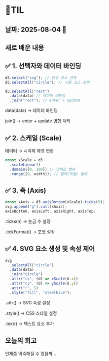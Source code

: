 # 🧾TIL

## 날짜: 2025-08-04 🐣

## 새로 배운 내용

## ✅ 1. 선택자와 데이터 바인딩

```js
d3.select("svg"); // 단일 요소 선택
d3.selectAll("circle"); // 다중 요소 선택

d3.selectAll("rect")
  .data(data) // 데이터 바인딩
  .join("rect"); // enter + update
```

data(data) → 데이터 바인딩

join() → enter + update 병합 처리

## ✅ 2. 스케일 (Scale)

데이터 → 시각화 좌표 변환

```js
const xScale = d3
  .scaleLinear()
  .domain([0, 100]) // 입력값 범위
  .range([0, width]); // 출력(픽셀) 범위
```

## ✅ 3. 축 (Axis)

```js
const xAxis = d3.axisBottom(xScale).ticks(5);
svg.append("g").call(xAxis);
axisBottom, axisLeft, axisRight, axisTop;
```

.ticks(n) → 눈금 수 설정

.tickFormat() → 포맷 설정

## ✅ 4. SVG 요소 생성 및 속성 제어

```js
svg
  .selectAll("circle")
  .data(data)
  .join("circle")
  .attr("cx", (d) => xScale(d.x))
  .attr("cy", (d) => yScale(d.y))
  .attr("r", 5)
  .style("fill", "steelblue");
```

.attr() → SVG 속성 설정

.style() → CSS 스타일 설정

.text() → 텍스트 요소 추가

## 오늘의 회고

언제쯤 익숙해질 수 있을까 ..

